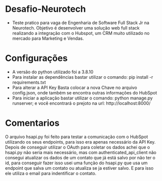 # Desafio-Neurotech

- Teste pratico para vaga de Engenharia de Software Full Stack Jr na Neurotech. Objetivo é desenvolver uma solução web full stack realizando a integração com o Hubspot, um CRM muito utilizado
no mercado para Marketing e Vendas.

# Configurações

- A versão do python utilizado foi a 3.8.10
- Para instalar as dependências bastar utilizar o comando: pip install -r requirements.txt
- Para alterar a API Key Basta colocar a nova Chave no arquivo config.json, onde também se encontra outras informações do HubSpot
- Para iniciar a aplicação bastar utilizar o comando: python manage.py runserver; e você encontrará o prejoto na url: http://localhost:8000/

# Comentarios

O arquivo hsapi.py foi feito para testar a comunicação com o HubSpot utilizando os seus endpoints, para isso era apenas necessário da API Key.
Depois de conseguir utilizar o OAuth para coletar os dados achei que o hsapi.py não seria mais necessário, mas com authenticated_api_client não consegui atualizar os dados de um contato que já está salvo por não ter o id, para conseguir fazer isso usei uma função do hsapi.py que usa um endpoint que salva um contato ou atualiza se ja estiver salvo. E para isso ele utiliza o email para indentificar o contato.
